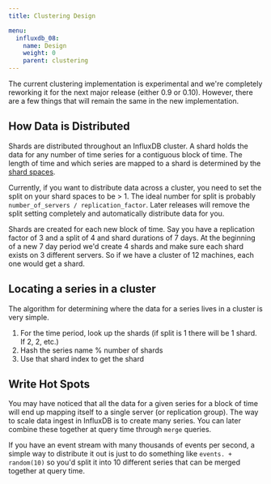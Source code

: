 ```yaml
---
title: Clustering Design

menu:
  influxdb_08:
    name: Design
    weight: 0
    parent: clustering
---
```


The current clustering implementation is experimental and we're completely reworking it for the next major release (either 0.9 or 0.10). However, there are a few things that will remain the same in the new implementation.

## How Data is Distributed

Shards are distributed throughout an InfluxDB cluster. A shard holds the data for any number of time series for a contiguous block of time. The length of time and which series are mapped to a shard is determined by the [shard spaces](../advanced_topics/sharding_and_storage.html#databases-and-shard-spaces).

Currently, if you want to distribute data across a cluster, you need to set the split on your shard spaces to be > 1. The ideal number for split is probably `number_of_servers / replication_factor`. Later releases will remove the split setting completely and automatically distribute data for you.

Shards are created for each new block of time. Say you have a replication factor of 3 and a split of 4 and shard durations of 7 days. At the beginning of a new 7 day period we'd create 4 shards and make sure each shard exists on 3 different servers. So if we have a cluster of 12 machines, each one would get a shard.

## Locating a series in a cluster

The algorithm for determining where the data for a series lives in a cluster is very simple.

1. For the time period, look up the shards (if split is 1 there will be 1 shard. If 2, 2, etc.)
2. Hash the series name % number of shards
3. Use that shard index to get the shard

## Write Hot Spots

You may have noticed that all the data for a given series for a block of time will end up mapping itself to a single server (or replication group). The way to scale data ingest in InfluxDB is to create many series. You can later combine these together at query time through `merge` queries.

If you have an event stream with many thousands of events per second, a simple way to distribute it out is just to do something like `events. + random(10)` so you'd split it into 10 different series that can be merged together at query time.
